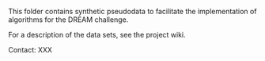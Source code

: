This folder contains synthetic pseudodata to facilitate the implementation of algorithms for the DREAM challenge.

For a description of the data sets, see the project wiki.

Contact: XXX

